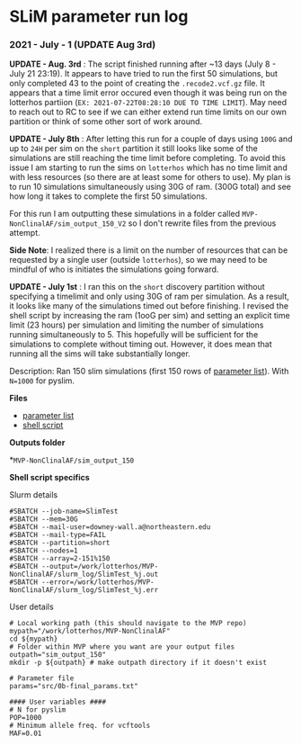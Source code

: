 # SLiM parameter run log


### 2021 - July - 1 (UPDATE Aug 3rd)

**UPDATE - Aug. 3rd** : The script finished running after ~13 days (July 8 - July 21 23:19). It appears to have tried to run the first 50 simulations, but only completed 43 to the point of creating the `.recode2.vcf.gz` file. It appears that a time limit error occured even though it was being run on the lotterhos partiion (`EX: 2021-07-22T08:28:10 DUE TO TIME LIMIT`). May need to reach out to RC to see if we can either extend run time limits on our own partition or think of some other sort of work around.  

**UPDATE - July 8th** : After letting this run for a couple of days using `100G` and up to `24H` per sim on the `short` partition it still looks like some of the simulations are still reaching the time limit before completing. To avoid this issue I am starting to run the sims on `lotterhos` which has no time limit and with less resources (so there are at least some for others to use). My plan is to run 10 simulations simultaneously using 30G of ram. (300G total) and see how long it takes to complete the first 50 simulations.

For this run I am outputting these simulations in a folder called `MVP-NonClinalAF/sim_output_150_V2` so I don't rewrite files from the previous attempt.

**Side Note**: I realized there is a limit on the number of resources that can be requested by a single user (outside `lotterhos`), so we may need to be mindful of who is initiates the simulations going forward.

**UPDATE - July 1st** : I ran this on the `short` discovery partition without specifying a timelimit and only using 30G of ram per simulation. As a result, it looks like many of the simulations timed out before finishing. I revised the shell script by increasing the ram (1ooG per sim) and setting an explicit time limit (23 hours) per simulation and limiting the number of simulations running simultaneously to 5. This hopefully will be sufficient for the simulations to complete without timing out. However, it does mean that running all the sims will take substantially longer.

Description: Ran 150 slim simulations (first 150 rows of [parameter list](https://github.com/ModelValidationProgram/MVP-NonClinalAF/blob/alan/src/0b-final_params.txt)). With `N=1000` for pyslim.

**Files**

* [parameter list](https://github.com/ModelValidationProgram/MVP-NonClinalAF/blob/alan/src/0b-final_params.txt)
* [shell script](https://github.com/ModelValidationProgram/MVP-NonClinalAF/blob/alan/src/0b-final_params.txt)

**Outputs folder**

*`MVP-NonClinalAF/sim_output_150`

**Shell script specifics**

Slurm details

```
#SBATCH --job-name=SlimTest
#SBATCH --mem=30G
#SBATCH --mail-user=downey-wall.a@northeastern.edu
#SBATCH --mail-type=FAIL
#SBATCH --partition=short
#SBATCH --nodes=1
#SBATCH --array=2-151%150
#SBATCH --output=/work/lotterhos/MVP-NonClinalAF/slurm_log/SlimTest_%j.out
#SBATCH --error=/work/lotterhos/MVP-NonClinalAF/slurm_log/SlimTest_%j.err
```
User details
```
# Local working path (this should navigate to the MVP repo)
mypath="/work/lotterhos/MVP-NonClinalAF"
cd ${mypath}
# Folder within MVP where you want are your output files
outpath="sim_output_150"
mkdir -p ${outpath} # make outpath directory if it doesn't exist

# Parameter file
params="src/0b-final_params.txt"

#### User variables ####
# N for pyslim
POP=1000
# Minimum allele freq. for vcftools
MAF=0.01
```
